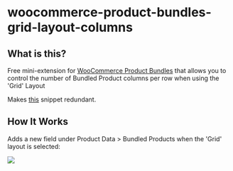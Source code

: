 # woocommerce-product-bundles-grid-layout-columns

## What is this?

Free mini-extension for [WooCommerce Product Bundles](https://woocommerce.com/products/product-bundles/) that allows you to control the number of Bundled Product columns per row when using the 'Grid' Layout

Makes [this](https://woocommerce.com/document/bundles/bundles-snippets/#grid_layout_column_count) snippet redundant.

## How It Works

Adds a new field under Product Data > Bundled Products when the 'Grid' layout is selected:

![](https://d.pr/i/3xDsah+)
